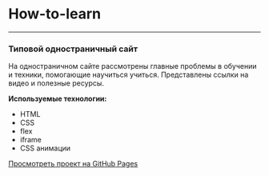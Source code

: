 # How-to-learn
--------------------------
### Типовой одностраничный сайт
На одностраничном сайте рассмотрены главные проблемы в обучении и техники, помогающие научиться учиться. Представлены ссылки на видео и полезные ресурсы.

__Используемые технологии:__
* HTML
* CSS
* flex
* iframe
* CSS анимации

[Просмотреть проект на GitHub Pages](https://izabellapavlova.github.io/how-to-learn/)
